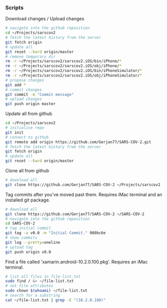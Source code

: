 ### Scripts

Download changes / Upload changes
```zsh
# navigate into the github reposition
cd ~/Projects/sarscov2
# fetch the latest history from the server
git fetch origin
# update all
git reset --hard origin/master
# remove temporary dir
rm -r ~/Projects/sarscov2/sarscov2.iOS/bin/iPhone/*
rm -r ~/Projects/sarscov2/sarscov2.iOS/obj/iPhone/*
rm -r ~/Projects/sarscov2/sarscov2.iOS/bin/iPhoneSimulator/*
rm -r ~/Projects/sarscov2/sarscov2.iOS/obj/iPhoneSimulator/*
# propose changes
git add *
# commit changes
git commit -m "Commit message"
# upload changes
git push origin master
```

Update all from github

```zsh
cd ~/Projects/sarscov2
# initialise repo
git init
# connect to github
git remote add origin https://github.com/Gerjan77/SARS-COV-2.git
# fetch the latest history from the server
git fetch origin
# update all
git reset --hard origin/master
```

Clone all from github

```zsh
# download all
git clone https://github.com/Gerjan77/SARS-COV-2 ~/Projects/sarscov2
```

Tag commits after you’ve moved past them. Requires iMac terminal and an installed git package.

```zsh
# download all
git clone https://github.com/Gerjan77/SARS-COV-2 ~/SARS-COV-2
# navigate into the github reposition
cd SARS-COV-2
# tag initial commit
git tag -a v0.0 -m "Initial Commit." 980bc6e
# show commits
git log --pretty=oneline
# upload tag
git push origin v0.0
```

Find a file called 'xamarin.android-10.2.0.100.pkg'. Requires an iMac terminal.

```zsh
# list all files in file-list.txt
sudo find / &> ~/file-list.txt
# set file attributes
sudo chown $(whoami) ~/file-list.txt
# search for a substring
cat ~/file-list.txt | grep -E "(10.2.0.100)"
```
